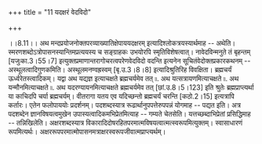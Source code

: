 +++
title = "11 यदक्षरं वेदविदो"

+++
  
  
।।8.11।। अथ मन्दप्रयोजनोक्तपरव्याख्यातिक्षेपाययदक्षरम्
इत्यादिश्लोकत्रयस्यार्थमाह -- अथेति।
स्मरणशब्दोऽत्रोपासनस्यान्तिमप्रत्ययस्य च सङ्ग्राहकः उभयोरपि
स्मृतिविशेषत्वात्। नावेदविन्मनुते तं बृहन्तम् \[यजुःका.3।55।7\]
इत्युक्तप्रमाणान्तरागोचरत्वपरेणवेदविदो वदन्ति इत्यनेन
सूचितंवेदोक्तप्रकारकथनम् -- अस्थूलत्वादिगुणकमिति। अस्थूलमनण्वह्रस्वम्
\[बृ.उ.3।8।8\] इत्यादिश्रुतिरिह विवक्षिता। ब्रह्मचर्यं
ऊर्ध्वरेतस्त्वादिकम्। यद्वा अथ यद्यज्ञ इत्याचक्षते ब्रह्मचर्यमेव तत् ৷৷.
अथ यत्सत्रायणमित्याचक्षते ৷৷. अथ यन्मौनमित्याचक्षते ৷৷. अथ
यदरण्यायनमित्याचक्षते ब्रह्मचर्यमेव तत् \[छां.उ.8।5।123\] इति श्रुतेः
ब्रह्मप्राप्त्यर्था या काचिदपि चर्या ब्रह्मचर्यम्। वीतरागा यतय एव
यदिच्छन्तो ब्रह्मचर्यं चरन्ति \[कठो.2।15\] इत्यत्रापि कर्तारः। एतेन
फलोपाययोः प्रदर्शनम्। पदशब्दस्यात्र रूढार्थानुपपत्तेरुपपन्नं योगमाह --
पद्यत इति। अत्र पदशब्देन ज्ञानविषयत्वमुखेन उपास्यत्वादिकमभिप्रेतमित्याह
-- गम्यते चेतसेति। यत्तच्छब्दाभिप्रेतां प्रसिद्धिमाह -- तन्निखिलेति।
अक्षरशब्दस्यात्र विकारादिदोषरहितपरमात्मविषयत्वात्मत्स्वरूपमित्युक्तम्।
स्वासाधारणं रूपमित्यर्थः।
अक्षररूपपरमात्मोपासनमत्राक्षरस्वरूपजीवात्मप्राप्त्यर्थम्।  
  
